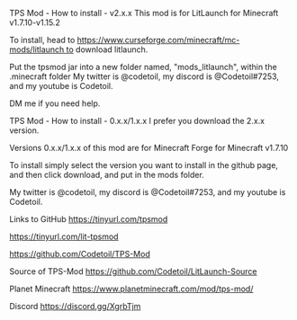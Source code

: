 TPS Mod - How to install - v2.x.x
This mod is for LitLaunch for Minecraft v1.7.10-v1.15.2

To install, head to https://www.curseforge.com/minecraft/mc-mods/litlaunch to download litlaunch.

Put the tpsmod jar into a new folder named, "mods_litlaunch", within the .minecraft folder
My twitter is @codetoil, my discord is @Codetoil#7253, and my youtube is Codetoil.

DM me if you need help.

TPS Mod - How to install - 0.x.x/1.x.x
I prefer you download the 2.x.x version.

Versions 0.x.x/1.x.x of this mod are for Minecraft Forge for Minecraft v1.7.10

To install simply select the version you want to install in the github page, and then click download, and put in the mods folder. 

My twitter is @codetoil, my discord is @Codetoil#7253, and my youtube is Codetoil.

Links to GitHub
https://tinyurl.com/tpsmod

https://tinyurl.com/lit-tpsmod

https://github.com/Codetoil/TPS-Mod

Source of TPS-Mod
https://github.com/Codetoil/LitLaunch-Source

Planet Minecraft
https://www.planetminecraft.com/mod/tps-mod/

Discord
https://discord.gg/XgrbTjm
